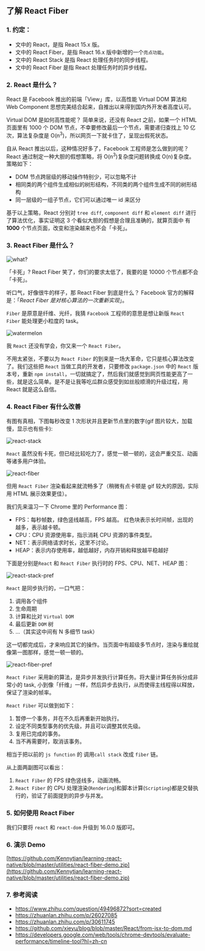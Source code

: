 ## 了解 React Fiber

### 1. 约定：

* 文中的 React，是指 React 15.x 版。
* 文中的 React Fiber，是指 React 16.x 版中新增的一个`亮点功能`。
* 文中的 React Stack 是指 React 处理任务时的同步线程。
* 文中的 React Fiber 是指 React 处理任务时的异步线程。

### 2. React 是什么？

React 是 Facebook 推出的前端「View」库，以高性能 Virtual DOM 算法和 Web Component 思想完美结合起来，自推出以来得到国内外开发者高度认可。

Virtual DOM 是如何高性能呢？ 简单来说，还没有 React 之前，如果一个 HTML 页面里有 1000 个 DOM 节点，不幸要修改最后一个节点，需要递归查找上 10 亿次，算法复杂度是 O(n<sup>3</sup>)，所以网页一下就卡住了，呈现出假死状态。

自从 React 推出以后，这种情况好多了，Facebook 工程师是怎么做到的呢？ React 通过制定一种大胆的假想策略，将 O(n<sup>3</sup>)复杂度问题转换成 O(n)复杂度。策略如下：

* DOM 节点跨层级的移动操作特别少，可以忽略不计
* 相同类的两个组件生成相似的树形结构，不同类的两个组件生成不同的树形结构
* 同一层级的一组子节点，它们可以通过唯一 id 来区分

基于以上策略，React 分别对 `tree diff`, `component diff` 和 `element diff` 进行了算法优化，事实证明这 3 个看似大胆的假想是合理且准确的，就算页面中 有 **1000** 个节点页面，改变和渲染越来也不会「卡死」。

### 3. React Fiber 是什么？

![what?](https://ww4.sinaimg.cn/mw1024/0060gdugjw1f4p6js7l7xj305k05nq2x.jpg)

「卡死」? React Fiber 笑了，你们的要求太低了，我要的是 10000 个节点都不会「卡死」。

听口气，好像很牛的样子，那 React Fiber 到底是什么？ Facebook 官方的解释是：「_React Fiber 是对核心算法的一次重新实现_」。

`Fiber` 是原意是纤维、光纤，我猜 `Facebook` 工程师的意思是想让新版 `React Fiber` 能处理更小粒度的 task。

![watermelon](http://wx2.sinaimg.cn/bmiddle/a813e649ly1fkjswm1s7wj209w08c0tc.jpg)

我 `React` 还没有学会，你又来一个 `React Fiber`。

不用太紧张，不要以为 `React Fiber` 的到来是一场大革命，它只是核心算法改变了。我们这些把 `React` 当做工具的开发者，只要修改 `package.json` 中的 `React` 版本号，重新 `npm install`，一切就搞定了，然后我们就感觉到网页性能更高了一些，就是这么简单。是不是让我等吃瓜群众感受到如丝般顺滑的升级过程，用 React 就是这么自信。

### 4. React Fiber 有什么改善

有图有真相，下图每秒改变 1 次形状并且更新节点里的数字(gif 图片较大，加载慢，显示也有些卡):

![react-stack](https://raw.githubusercontent.com/Kennytian/learning-react-native/master/images/react-stack.gif)

`React` 虽然没有卡死，但已经比较吃力了，感觉一顿一顿的，这会严重交互、动画等诸多用户体验。

![react-fiber](https://raw.githubusercontent.com/Kennytian/learning-react-native/master/images/react-fiber.gif)

但用 `React Fiber` 渲染看起来就流畅多了（稍微有点卡顿是 gif 较大的原因，实际用 HTML 展示效果更佳）。

我们先来温习一下 Chrome 里的 Performance 图：

* FPS：每秒帧数，绿色竖线越高，FPS 越高。 红色块表示长时间帧，出现的越多，表示越卡顿。
* CPU：CPU 资源使用率，指示消耗 CPU 资源的事件类型。
* NET：表示网络请求时长，这里不讨论。
* HEAP：表示内存使用率，越低越好，内存开销和释放越平稳越好

下面是分别是`React` 和 `React Fiber` 执行时的 FPS、CPU、NET、HEAP 图：

![react-stack-pref](https://github.com/Kennytian/learning-react-native/blob/master/images/react-stack-perf.png)

`React` 是同步执行的，一口气把：

1.  调用各个组件
2.  生命周期
3.  计算和比对 `Virtual DOM`
4.  最后更新 `DOM` 树
5.  ...（其实这中间有 N 多细节 task）

这一切都完成后，才来响应其它的操作。当页面中有超级多节点时，渲染与重绘就像第一图那样，感觉一顿一顿的。

![react-fiber-pref](https://github.com/Kennytian/learning-react-native/blob/master/images/react-fiber-perf.png)

`React Fiber` 采用新的算法，是异步并发执行计算任务。将大量计算任务拆分成非常小的 task, 小到像「纤维」一样，然后异步去执行，从而使得主线程得以释放，保证了渲染的帧率。

`React Fiber` 可以做到如下：

1.  暂停一个事务，并在不久后再重新开始执行。
2.  设定不同类型事务的优先级，并且可以调整其优先级。
3.  复用已完成的事务。
4.  当不再需要时，取消该事务。

相当于把以前的 `js function` 的 调用`call stack` 改成 `fiber` 链。

从上面两副图可以看出：

1.  `React Fiber` 的 FPS 绿色竖线多，动画流畅。
2.  `React Fiber` 的 CPU 处理渲染(`Rendering`)和脚本计算(`Scripting`)都是交替执行的，验证了前面提到的异步与并发。

### 5. 如何使用 React Fiber

我们只要将 `react` 和 `react-dom` 升级到 16.0.0 版即可。

### 6. 演示 Demo

[https://github.com/Kennytian/learning-react-native/blob/master/utilities/react-fiber-demo.zip](https://github.com/Kennytian/learning-react-native/blob/master/utilities/react-fiber-demo.zip)

### 7. 参考阅读

* https://www.zhihu.com/question/49496872?sort=created
* https://zhuanlan.zhihu.com/p/26027085
* https://zhuanlan.zhihu.com/p/30611745
* https://github.com/xieyu/blog/blob/master/React/from-jsx-to-dom.md
* https://developers.google.com/web/tools/chrome-devtools/evaluate-performance/timeline-tool?hl=zh-cn
